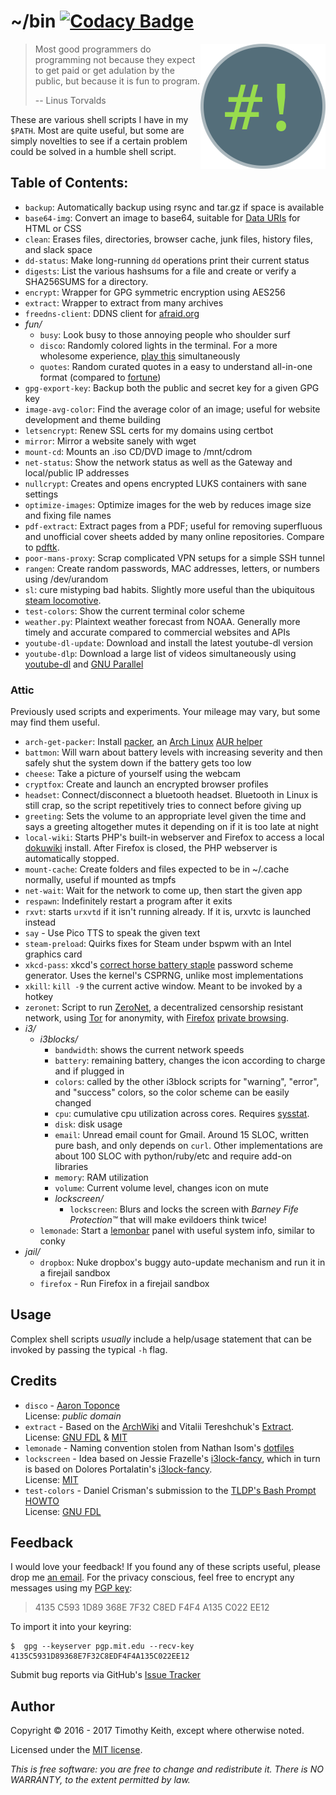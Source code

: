 # ~/bin [![Codacy Badge](https://api.codacy.com/project/badge/Grade/a2be672889a848609315c6173ebd7766)](https://www.codacy.com/app/timothykeith/bin)

<img align="right" alt="Shebang" src="https://raw.githubusercontent.com/keithieopia/bin/master/.readme-assets/shebang.png">

> Most good programmers do programming not because they expect to get paid or
> get adulation by the public, but because it is fun to program.
>  
> -- Linus Torvalds

These are various shell scripts I have in my `$PATH`. Most are quite 
useful, but some are simply novelties to see if a certain problem could 
be solved in a humble shell script.


## Table of Contents:

- `backup`: Automatically backup using rsync and tar.gz if space is available
- `base64-img`: Convert an image to base64, suitable for [Data URIs](https://en.wikipedia.org/wiki/Data_URI_scheme) for HTML or CSS
- `clean`: Erases files, directories, browser cache, junk files, history files, and slack space
- `dd-status`: Make long-running `dd` operations print their current status
- `digests`: List the various hashsums for a file and create or verify a SHA256SUMS for a directory.
- `encrypt`: Wrapper for GPG symmetric encryption using AES256
- `extract`: Wrapper to extract from many archives
- `freedns-client`: DDNS client for [afraid.org](https://freedns.afraid.org/)
- *fun/*
    - `busy`: Look busy to those annoying people who shoulder surf
	- `disco`: Randomly colored lights in the terminal. For a more wholesome experience, [play this](https://www.youtube.com/watch?v=A_sY2rjxq6M) simultaneously
	- `quotes`: Random curated quotes in a easy to understand all-in-one format (compared to [fortune](https://en.wikipedia.org/wiki/Fortune_%28Unix%29))
- `gpg-export-key`: Backup both the public and secret key for a given GPG key
- `image-avg-color`: Find the average color of an image; useful for website development and theme building
- `letsencrypt`: Renew SSL certs for my domains using certbot
- `mirror`: Mirror a website sanely with wget
- `mount-cd`: Mounts an .iso CD/DVD image to /mnt/cdrom
- `net-status`: Show the network status as well as the Gateway and local/public IP addresses
- `nullcrypt`: Creates and opens encrypted LUKS containers with sane settings
- `optimize-images`: Optimize images for the web by reduces image size and fixing file names
- `pdf-extract`: Extract pages from a PDF; useful for removing superfluous and unofficial cover sheets added by many online repositories. Compare to [pdftk](https://linux.die.net/man/1/pdftk).
- `poor-mans-proxy`: Scrap complicated VPN setups for a simple SSH tunnel
- `rangen`: Create random passwords, MAC addresses, letters, or numbers using /dev/urandom
- `sl`: cure mistyping bad habits. Slightly more useful than the ubiquitous [steam locomotive](https://github.com/mtoyoda/sl).
- `test-colors`: Show the current terminal color scheme
- `weather.py`: Plaintext weather forecast from NOAA. Generally more timely and accurate compared to commercial websites and APIs
- `youtube-dl-update`: Download and install the latest youtube-dl version
- `youtube-dlp`: Download a large list of videos simultaneously using [youtube-dl](https://rg3.github.io/youtube-dl/) and [GNU Parallel](https://www.gnu.org/software/parallel/)


### Attic
Previously used scripts and experiments. Your mileage may vary, but some may find them useful.

- `arch-get-packer`: Install [packer](https://aur.archlinux.org/packages/packer/), an [Arch Linux](https://www.archlinux.org/) [AUR helper](https://wiki.archlinux.org/index.php/AUR_helpers)
- `battmon`: Will warn about battery levels with increasing severity and then safely shut the system down if the battery gets too low
- `cheese`: Take a picture of yourself using the webcam
- `cryptfox`: Create and launch an encrypted browser profiles
- `headset`: Connect/disconnect a bluetooth headset. Bluetooth in Linux is still crap, so the script repetitively tries to connect before giving up
- `greeting`: Sets the volume to an appropriate level given the time and says a greeting altogether mutes it depending on if it is too late at night
- `local-wiki`: Starts PHP's built-in webserver and Firefox to access a local [dokuwiki](https://www.dokuwiki.org) install. After Firefox is closed, the PHP webserver is automatically stopped.
- `mount-cache`: Create folders and files expected to be in ~/.cache normally, useful if mounted as tmpfs
- `net-wait`: Wait for the network to come up, then start the given app
- `respawn`: Indefinitely restart a program after it exits
- `rxvt`: starts `urxvtd` if it isn't running already. If it is, urxvtc is launched instead
- `say` - Use Pico TTS to speak the given text
- `steam-preload`: Quirks fixes for Steam under bspwm with an Intel graphics card
- `xkcd-pass`: xkcd's [correct horse battery staple](https://xkcd.com/936/) password scheme generator. Uses the kernel's CSPRNG, unlike most implementations
- `xkill`: `kill -9` the current active window. Meant to be invoked by a hotkey
- `zeronet`: Script to run [ZeroNet](https://zeronet.io/), a decentralized censorship resistant network, using [Tor](https://www.torproject.org/) for anonymity, with [Firefox](https://www.mozilla.org/en-US/firefox/new/) [private browsing](https://support.mozilla.org/t5/Protect-your-privacy/Private-Browsing-Use-Firefox-without-saving-history/ta-p/4473).
- *i3/*
  - *i3blocks/*
    - `bandwidth`: shows the current network speeds
    - `battery`: remaining battery, changes the icon according to charge and if plugged in
	- `colors`: called by the other i3block scripts for "warning", "error", and "success" colors, so the color scheme can be easily changed
	- `cpu`: cumulative cpu utilization across cores. Requires [sysstat](http://sebastien.godard.pagesperso-orange.fr/).
	- `disk`: disk usage
	- `email`: Unread email count for Gmail. Around 15 SLOC, written pure bash, and only depends on `curl`. Other implementations are about 100 SLOC with python/ruby/etc and require add-on libraries
	- `memory`: RAM utilization
	- `volume`: Current volume level, changes icon on mute
    - *lockscreen/*
      - `lockscreen`: Blurs and locks the screen with *Barney Fife Protection&trade;* that will make evildoers think twice!
  - `lemonade`: Start a [lemonbar](https://github.com/LemonBoy/bar) panel with useful system info, similar to conky 
- *jail/*
  - `dropbox`: Nuke dropbox's buggy auto-update mechanism and run it in a firejail sandbox
  - `firefox` - Run Firefox in a firejail sandbox


## Usage
Complex shell scripts *usually* include a help/usage statement that can
be invoked by passing the typical `-h` flag.


## Credits

* `disco` - [Aaron Toponce](https://pthree.org/2016/01/21/using-your-monitors-as-a-cryptographically-secure-pseudorandom-number-generator/)  
  License: *public domain*
* `extract` - Based on the [ArchWiki](https://wiki.archlinux.org/index.php/Bash/Functions#Extract)
  and Vitalii Tereshchuk's [Extract](https://github.com/xvoland/Extract).  
  License: [GNU FDL](https://www.gnu.org/copyleft/fdl.html) & [MIT](https://opensource.org/licenses/MIT)
* `lemonade` - Naming convention stolen from Nathan Isom's [dotfiles](https://github.com/neeasade/dotfiles)
* `lockscreen` - Idea based on Jessie Frazelle's [i3lock-fancy](https://github.com/jessfraz/dotfiles/blob/master/bin/fancy-i3lock),
which in turn is based on Dolores Portalatin's [i3lock-fancy](https://github.com/meskarune/i3lock-fancy).  
License: [MIT](https://opensource.org/licenses/MIT)
* `test-colors` - Daniel Crisman's submission to the [TLDP's Bash Prompt HOWTO](http://tldp.org/HOWTO/Bash-Prompt-HOWTO/x329.html)  
  License: [GNU FDL](https://www.gnu.org/copyleft/fdl.html)


## Feedback
I would love your feedback! If you found any of these scripts useful, please
drop me [an email](mailto:timothykeith@gmail.com). For the privacy conscious,
feel free to encrypt any messages using my [PGP key](http://pgp.mit.edu/pks/lookup?op=vindex&fingerprint=on&search=0xF4F4A135C022EE12):

> 4135 C593 1D89 368E 7F32 C8ED F4F4 A135 C022 EE12

To import it into your keyring:
```console
$  gpg --keyserver pgp.mit.edu --recv-key 4135C5931D89368E7F32C8EDF4F4A135C022EE12
```

Submit bug reports via GitHub's [Issue Tracker](https://github.com/keithieopia/bin/issues)


## Author
Copyright &copy; 2016 - 2017 Timothy Keith, except where otherwise noted.

Licensed under the [MIT license](https://github.com/keithieopia/bin/blob/master/LICENSE).

*This is free software: you are free to change and redistribute it. There is NO
WARRANTY, to the extent permitted by law.*
